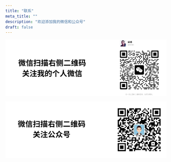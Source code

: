 ```yaml
---
title: "联系"
meta_title: ""
description: "欢迎添加我的微信和公众号"
draft: false
---
```


![](./2.png)

![](./1.png)
